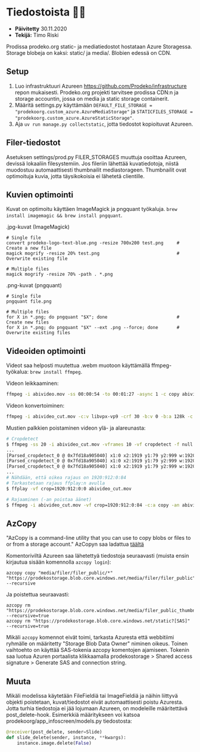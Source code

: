 # Tiedostoista :open_file_folder::file_folder:

- **Päivitetty** 30.11.2020
- **Tekijä:** Timo Riski

Prodissa prodeko.org static- ja mediatiedostot hostataan Azure Storagessa. Storage blobeja on kaksi: static/ ja media/. Blobien edessä on CDN.

## Setup

1. Luo infrastruktuuri Azureen https://github.com/Prodeko/infrastructure repon mukaisesti. Prodeko.org projekti tarvitsee prodissa CDN:n ja storage accountin, jossa on media ja static storage containerit.
2. Määritä settings.py käyttämään `DEFAULT_FILE_STORAGE = "prodekoorg.custom_azure.AzureMediaStorage"` ja `STATICFILES_STORAGE = "prodekoorg.custom_azure.AzureStaticStorage"`.
3. Aja `uv run manage.py collectstatic`, jotta tiedostot kopioituvat Azureen.

## Filer-tiedostot

Asetuksen settings/prod.py FILER_STORAGES muuttuja osoittaa Azureen, devissä lokaaliin filesystemiin. Jos fileriin lähettää kuvatiedotoja, niistä muodostuu automaattisesti thumbnailit mediastorageen. Thumbnailit ovat optimoituja kuvia, jotta täysikokoisia ei lähetetä clientille.

## Kuvien optimointi

Kuvat on optimoitu käyttäen ImageMagick ja pngquant työkaluja. `brew install imagemagic && brew install pngquant`.

.jpg-kuvat (ImageMagick)

```
# Single file
convert prodeko-logo-text-blue.png -resize 700x200 test.png     # Create a new file
magick mogrify -resize 20% test.png                             # Overwrite existing file

# Multiple files
magick mogrify -resize 70% -path . *.png
```

.png-kuvat (pngquant)

```
# Single file
pngquant file.png

# Multiple files
for X in *.png; do pngquant "$X"; done                          # Create new files
for X in *.png; do pngquant "$X" --ext .png --force; done       # Overwrite existing files
```

## Videoiden optimointi

Videot saa helposti muutettua .webm muotoon käyttämällä ffmpeg-työkalua: `brew install ffmpeg`.

Videon leikkaaminen:

```bash
ffmpeg -i abivideo.mov -ss 00:00:54 -to 00:01:27 -async 1 -c copy abivideo_cut.mov
```

Videon konvertoiminen:

```bash
ffmpeg -i abivideo_cut.mov -c:v libvpx-vp9 -crf 30 -b:v 0 -b:a 128k -c:a libopus abivideo_webm.webm
```

Mustien palkkien poistaminen videon ylä- ja alareunasta:

```bash
# Cropdetect
$ ffmpeg -ss 20 -i abivideo_cut.mov -vframes 10 -vf cropdetect -f null -
...
[Parsed_cropdetect_0 @ 0x7fd18a905040] x1:0 x2:1919 y1:79 y2:999 w:1920 h:912 x:0 y:84 pts:200 t:0.083333 crop=1920:912:0:84
[Parsed_cropdetect_0 @ 0x7fd18a905040] x1:0 x2:1919 y1:79 y2:999 w:1920 h:912 x:0 y:84 pts:300 t:0.125000 crop=1920:912:0:84
[Parsed_cropdetect_0 @ 0x7fd18a905040] x1:0 x2:1919 y1:79 y2:999 w:1920 h:912 x:0 y:84 pts:400 t:0.166667 crop=1920:912:0:84
...
# Nähdään, että oikea rajaus on 1920:912:0:84
# Tarkastetaan rajaus ffplay:n avulla
$ ffplay -vf crop=1920:912:0:0 abivideo_cut.mov

# Rajaaminen (-an poistaa äänet)
$ ffmpeg -i abivideo_cut.mov -vf crop=1920:912:0:84 -c:a copy -an abivideo_crop.mov
```

## AzCopy

"AzCopy is a command-line utility that you can use to copy blobs or files to or from a storage account." AzCopyn saa ladattua [täältä](https://docs.microsoft.com/en-us/azure/storage/common/storage-use-azcopy-v10)

Komentoriviltä Azureen saa lähetettyä tiedostoja seuraavasti (muista ensin kirjautua sisään komennolla `azcopy login`):

```
azcopy copy "media/filer/filer_public/*" "https://prodekostorage.blob.core.windows.net/media/filer/filer_public" --recursive
```

Ja poistettua seuraavasti:

```
azcopy rm "https://prodekostorage.blob.core.windows.net/media/filer_public_thumbnails/filer_public" --recursive=true
azcopy rm "https://prodekostorage.blob.core.windows.net/static?[SAS]" --recursive=true
```

Mikäli `azcopy` komennot eivät toimi, tarkasta Azuresta että webbitiimi ryhmälle on määritetty "Storage Blob Data Owner" niminen oikeus. Toinen vaihtoehto on käyttää SAS-tokenia azcopy komentojen ajamiseen. Tokenin saa luotua Azuren portaalista klikkaamalla prodekostorage > Shared access signature > Generate SAS and connection string.

## Muuta

Mikäli modelissa käytetään FileFieldiä tai ImageFieldiä ja näihin liittyvä objekti poistetaan, kuvat/tiedostot eivät automaattisesti poistu Azuresta. Jotta turhia tiedostoja ei jää lojumaan Azureen, on modeleille määritettävä post_delete-hook. Esimerkkiä määritykseen voi katsoa prodekoorg/app_infoscreen/models.py tiedostosta:

```python
@receiver(post_delete, sender=Slide)
def slide_delete(sender, instance, **kwargs):
    instance.image.delete(False)
```
